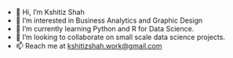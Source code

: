 - 👋 Hi, I’m Kshitiz Shah
- 👀 I’m interested in Business Analytics and Graphic Design
- 🌱 I’m currently learning Python and R for Data Science.
- 💞️ I’m looking to collaborate on small scale data science projects.
- 📫 Reach me at kshitizshah.work@gmail.com


